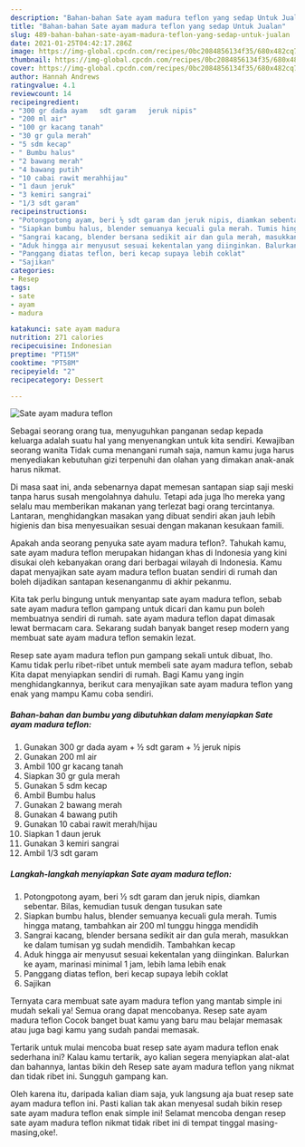 ```yaml
---
description: "Bahan-bahan Sate ayam madura teflon yang sedap Untuk Jualan"
title: "Bahan-bahan Sate ayam madura teflon yang sedap Untuk Jualan"
slug: 489-bahan-bahan-sate-ayam-madura-teflon-yang-sedap-untuk-jualan
date: 2021-01-25T04:42:17.286Z
image: https://img-global.cpcdn.com/recipes/0bc2084856134f35/680x482cq70/sate-ayam-madura-teflon-foto-resep-utama.jpg
thumbnail: https://img-global.cpcdn.com/recipes/0bc2084856134f35/680x482cq70/sate-ayam-madura-teflon-foto-resep-utama.jpg
cover: https://img-global.cpcdn.com/recipes/0bc2084856134f35/680x482cq70/sate-ayam-madura-teflon-foto-resep-utama.jpg
author: Hannah Andrews
ratingvalue: 4.1
reviewcount: 14
recipeingredient:
- "300 gr dada ayam   sdt garam   jeruk nipis"
- "200 ml air"
- "100 gr kacang tanah"
- "30 gr gula merah"
- "5 sdm kecap"
- " Bumbu halus"
- "2 bawang merah"
- "4 bawang putih"
- "10 cabai rawit merahhijau"
- "1 daun jeruk"
- "3 kemiri sangrai"
- "1/3 sdt garam"
recipeinstructions:
- "Potongpotong ayam, beri ½ sdt garam dan jeruk nipis, diamkan sebentar. Bilas, kemudian tusuk dengan tusukan sate"
- "Siapkan bumbu halus, blender semuanya kecuali gula merah. Tumis hingga matang, tambahkan air 200 ml tunggu hingga mendidih"
- "Sangrai kacang, blender bersana sedikit air dan gula merah, masukkan ke dalam tumisan yg sudah mendidih. Tambahkan kecap"
- "Aduk hingga air menyusut sesuai kekentalan yang diinginkan. Balurkan ke ayam, marinasi minimal 1 jam, lebih lama lebih enak"
- "Panggang diatas teflon, beri kecap supaya lebih coklat"
- "Sajikan"
categories:
- Resep
tags:
- sate
- ayam
- madura

katakunci: sate ayam madura 
nutrition: 271 calories
recipecuisine: Indonesian
preptime: "PT15M"
cooktime: "PT58M"
recipeyield: "2"
recipecategory: Dessert

---
```



![Sate ayam madura teflon](https://img-global.cpcdn.com/recipes/0bc2084856134f35/680x482cq70/sate-ayam-madura-teflon-foto-resep-utama.jpg)

Sebagai seorang orang tua, menyuguhkan panganan sedap kepada keluarga adalah suatu hal yang menyenangkan untuk kita sendiri. Kewajiban seorang  wanita Tidak cuma menangani rumah saja, namun kamu juga harus menyediakan kebutuhan gizi terpenuhi dan olahan yang dimakan anak-anak harus nikmat.

Di masa  saat ini, anda sebenarnya dapat memesan santapan siap saji meski tanpa harus susah mengolahnya dahulu. Tetapi ada juga lho mereka yang selalu mau memberikan makanan yang terlezat bagi orang tercintanya. Lantaran, menghidangkan masakan yang dibuat sendiri akan jauh lebih higienis dan bisa menyesuaikan sesuai dengan makanan kesukaan famili. 



Apakah anda seorang penyuka sate ayam madura teflon?. Tahukah kamu, sate ayam madura teflon merupakan hidangan khas di Indonesia yang kini disukai oleh kebanyakan orang dari berbagai wilayah di Indonesia. Kamu dapat menyajikan sate ayam madura teflon buatan sendiri di rumah dan boleh dijadikan santapan kesenanganmu di akhir pekanmu.

Kita tak perlu bingung untuk menyantap sate ayam madura teflon, sebab sate ayam madura teflon gampang untuk dicari dan kamu pun boleh membuatnya sendiri di rumah. sate ayam madura teflon dapat dimasak lewat bermacam cara. Sekarang sudah banyak banget resep modern yang membuat sate ayam madura teflon semakin lezat.

Resep sate ayam madura teflon pun gampang sekali untuk dibuat, lho. Kamu tidak perlu ribet-ribet untuk membeli sate ayam madura teflon, sebab Kita dapat menyiapkan sendiri di rumah. Bagi Kamu yang ingin menghidangkannya, berikut cara menyajikan sate ayam madura teflon yang enak yang mampu Kamu coba sendiri.

<!--inarticleads1-->

##### Bahan-bahan dan bumbu yang dibutuhkan dalam menyiapkan Sate ayam madura teflon:

1. Gunakan 300 gr dada ayam + ½ sdt garam + ½ jeruk nipis
1. Gunakan 200 ml air
1. Ambil 100 gr kacang tanah
1. Siapkan 30 gr gula merah
1. Gunakan 5 sdm kecap
1. Ambil  Bumbu halus
1. Gunakan 2 bawang merah
1. Gunakan 4 bawang putih
1. Gunakan 10 cabai rawit merah/hijau
1. Siapkan 1 daun jeruk
1. Gunakan 3 kemiri sangrai
1. Ambil 1/3 sdt garam




<!--inarticleads2-->

##### Langkah-langkah menyiapkan Sate ayam madura teflon:

1. Potongpotong ayam, beri ½ sdt garam dan jeruk nipis, diamkan sebentar. Bilas, kemudian tusuk dengan tusukan sate
1. Siapkan bumbu halus, blender semuanya kecuali gula merah. Tumis hingga matang, tambahkan air 200 ml tunggu hingga mendidih
1. Sangrai kacang, blender bersana sedikit air dan gula merah, masukkan ke dalam tumisan yg sudah mendidih. Tambahkan kecap
1. Aduk hingga air menyusut sesuai kekentalan yang diinginkan. Balurkan ke ayam, marinasi minimal 1 jam, lebih lama lebih enak
1. Panggang diatas teflon, beri kecap supaya lebih coklat
1. Sajikan




Ternyata cara membuat sate ayam madura teflon yang mantab simple ini mudah sekali ya! Semua orang dapat mencobanya. Resep sate ayam madura teflon Cocok banget buat kamu yang baru mau belajar memasak atau juga bagi kamu yang sudah pandai memasak.

Tertarik untuk mulai mencoba buat resep sate ayam madura teflon enak sederhana ini? Kalau kamu tertarik, ayo kalian segera menyiapkan alat-alat dan bahannya, lantas bikin deh Resep sate ayam madura teflon yang nikmat dan tidak ribet ini. Sungguh gampang kan. 

Oleh karena itu, daripada kalian diam saja, yuk langsung aja buat resep sate ayam madura teflon ini. Pasti kalian tak akan menyesal sudah bikin resep sate ayam madura teflon enak simple ini! Selamat mencoba dengan resep sate ayam madura teflon nikmat tidak ribet ini di tempat tinggal masing-masing,oke!.

